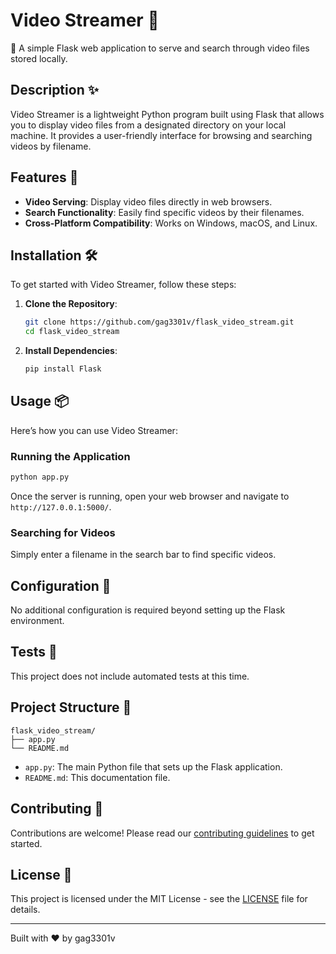 # Video Streamer 🎥

🌟 A simple Flask web application to serve and search through video files stored locally.

## Description ✨

Video Streamer is a lightweight Python program built using Flask that allows you to display video files from a designated directory on your local machine. It provides a user-friendly interface for browsing and searching videos by filename.

## Features 🚀

- **Video Serving**: Display video files directly in web browsers.
- **Search Functionality**: Easily find specific videos by their filenames.
- **Cross-Platform Compatibility**: Works on Windows, macOS, and Linux.

## Installation 🛠️

To get started with Video Streamer, follow these steps:

1. **Clone the Repository**:
   ```bash
   git clone https://github.com/gag3301v/flask_video_stream.git
   cd flask_video_stream
   ```

2. **Install Dependencies**:
   ```bash
   pip install Flask
   ```

## Usage 📦

Here’s how you can use Video Streamer:

### Running the Application
```bash
python app.py
```
Once the server is running, open your web browser and navigate to `http://127.0.0.1:5000/`.

### Searching for Videos
Simply enter a filename in the search bar to find specific videos.

## Configuration 🔧

No additional configuration is required beyond setting up the Flask environment.

## Tests 🧪

This project does not include automated tests at this time.

## Project Structure 📁

```
flask_video_stream/
├── app.py
└── README.md
```

- `app.py`: The main Python file that sets up the Flask application.
- `README.md`: This documentation file.

## Contributing 🙌

Contributions are welcome! Please read our [contributing guidelines](CONTRIBUTING.md) to get started.

## License 📄

This project is licensed under the MIT License - see the [LICENSE](LICENSE) file for details.

---

Built with ❤️ by gag3301v